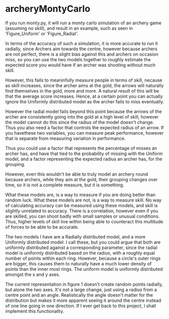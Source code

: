 # archeryMontyCarlo

If you run monty.py, it will run a monty carlo simulation of an archery game (assuming no skill), and result in an example, such as seen in 'Figure_Uniform' or 'Figure_Radial'. 

In terms of the accuracy of such a simulation, it is more accurate to run it radially, since Archers aim towards the centre, however because archers are not perfect, there is a slight bias against this and archers on occasion miss, so you can use the two models together to roughly estimate the expected score you would have if an archer was shooting without much skill. 

However, this fails to meaninfully measure people in terms of skill, necause as skill increases, since the archer aims at the gold, the arrows will naturally find themselves in the gold, more and more. A natural result of this will be that the average score increases. 
Hence, at a certain point you can actually ignore the Uniformly distributed model as the archer fails to miss eventually. 

However the radial model fails beyond this point because the arrows of the archer are consistently going into the gold at a high level of skill, however the model cannot do this since the radius of the model doesn't change. Thus you also need a factor that controls the expected radius of an arrow. If you havethese two variables, you can measure peak performance, however that is separate from measuring variation in performance. 

Thus you could use a factor that represents the percentage of misses an archer has, and have that tied to the probability of missing with the Uniform model, and a factor representing the expected radius an archer has, for the grouping. 

However, even this wouldn't be able to truly model an archery round because archers, while they aim at the gold, their grouping changes over time, so it is not a complete measure, but it is something. 


What these models are, is a way to measure if you are doing better than random luck. 
What these models are not, is a way to measure skill. No way of calculating accuracy can be measured using these models, and skill is slightly unrelated to accuracy. There is a correlation, however even if you are skilled, you can shoot badly with small samples or unusual conditions. Thus, higher levels of skill live within being able to counteract this multitude of forces to be able to be accurate. 


The two models I have are a Radially distributed model, and a more Uniformly distributed model. I call these, but you could argue that both are uniformly distributed against a corresponding parameter, since the radial model is uniformly distributed based on the radius, with a roughly equal number of points within each ring. However, because a circle's outer rings are bigger, this causes them to naturally have a much lower density of points than the inner most rings. 
The uniform model is uniformly distributed amongst the x and y axes. 

The current representation in figure 1 doesn't create random points radially, but alone the two axes. It's not a large change, just using a radius from a centre point and an angle. Realistically the angle doesn't matter for the distribution but makes it more apparent seeing it around the centre instead of one line going in one direction. If I ever get back to this project, I shall implement this functionality. 
